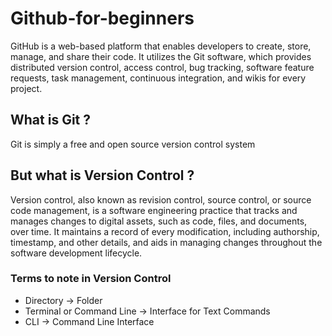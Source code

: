 # Github-for-beginners

GitHub is a web-based platform that enables developers to create, store, manage, and share their code. It utilizes the Git software, which provides distributed version control, access control, bug tracking, software feature requests, task management, continuous integration, and wikis for every project.

## What is Git ?
Git is simply a free and open source version control system

## But what is Version Control ? 
Version control, also known as revision control, source control, or source code management, is a software engineering practice that tracks and manages changes to digital assets, such as code, files, and documents, over time. It maintains a record of every modification, including authorship, timestamp, and other details, and aids in managing changes throughout the software development lifecycle.

### Terms to note in Version Control 
- Directory -> Folder
- Terminal or Command Line -> Interface for Text Commands
- CLI -> Command Line Interface 
